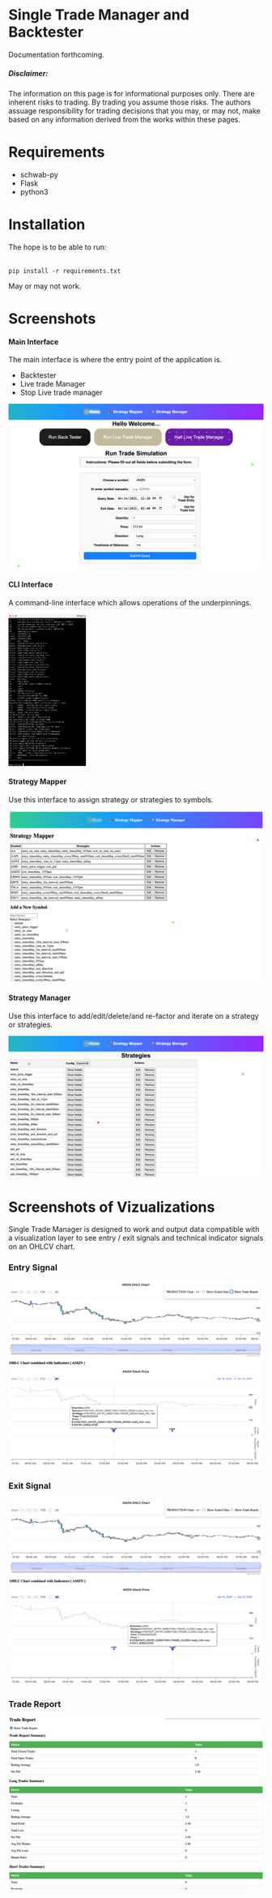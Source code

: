 # Single Trade Manager and Backtester

Documentation forthcoming.

##### Disclaimer:

The information on this page is for informational purposes only.  There are inherent risks to trading.  By trading you assume those risks.  The authors assuage responsibility for trading decisions that you may, or may not, make based on any information derived from the works within these pages.

# Requirements

* schwab-py
* Flask
* python3

# Installation

The hope is to be able to run:

```

pip install -r requirements.txt

```

May or may not work.

# Screenshots

#### Main Interface

The main interface is where the entry point of the application is.

- Backtester
- Live trade Manager
- Stop Live trade manager

[![Main Interface](./media/image_main_interface_v1.png)](https://www.stockmarketswizzles.com)

#### CLI Interface

A command-line interface which allows operations of the underpinnings.

<a href="https://www.stockmarketswizzles.com">
  <img src="./media/image_cli_interface_v1.png" alt="Main Interface" height="300">
</a>

#### Strategy Mapper

Use this interface to assign strategy or strategies to symbols.

[![Main Interface](./media/image_strategy_mapper_v1.png)](https://www.stockmarketswizzles.com)


#### Strategy Manager

Use this interface to add/edit/delete/and re-factor and iterate on a strategy or strategies.

[![Main Interface](./media/image_strategy_manager_v1.png)](https://www.stockmarketswizzles.com)


# Screenshots of Vizualizations

Single Trade Manager is designed to work and output data compatible with a visualization layer to see entry / exit signals and technical indicator signals on an OHLCV chart.

### Entry Signal

[![Main Interface](./media/image_entry_signal_v1.png)](https://www.stockmarketswizzles.com)

### Exit Signal

[![Main Interface](./media/image_exit_signal_v1.png)](https://www.stockmarketswizzles.com)


### Trade Report

[![Main Interface](./media/image_trade_report_v1.png)](https://www.stockmarketswizzles.com)
